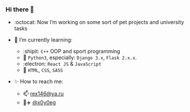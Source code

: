 ### Hi there 👋

- :octocat: Now I’m working on some sort of pet projects and university tasks

- :mag_right: I’m currently learning:
  - :shipit: `C++` OOP and sport programming
  - :snake: `Python3`, especially: `Django 3.x`, `Flask 2.x.x`.
  - :electron: `React JS` & `JavaScript`
  - :art: `HTML`, `CSS`, `SASS`

- :sparkles: How to reach me: 
  - :mailbox: rex146@ya.ru
  - :page_facing_up::airplane: [@x0y0eg](https://t.me/x0y0eg)
